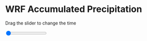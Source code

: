 <h1>WRF Accumulated Precipitation</h1>
<p>Drag the slider to change the time</p>

<div class="slidecontainer">
<input oninput='setImage(this)' class="slider" type="range" min="0" max="49" value="0" step="1" />
<img id='img'/>
</div>

<script>
var img = document.getElementById('img');
var img_array = ['/assets/images/wrf/r_wrfout_d01_2020-04-08_12:00:00.png',
'/assets/images/wrf/r_wrfout_d01_2020-04-08_13:00:00.png',
'/assets/images/wrf/r_wrfout_d01_2020-04-08_14:00:00.png',
'/assets/images/wrf/r_wrfout_d01_2020-04-08_15:00:00.png',
'/assets/images/wrf/r_wrfout_d01_2020-04-08_16:00:00.png',
'/assets/images/wrf/r_wrfout_d01_2020-04-08_17:00:00.png',
'/assets/images/wrf/r_wrfout_d01_2020-04-08_18:00:00.png',
'/assets/images/wrf/r_wrfout_d01_2020-04-08_19:00:00.png',
'/assets/images/wrf/r_wrfout_d01_2020-04-08_20:00:00.png',
'/assets/images/wrf/r_wrfout_d01_2020-04-08_21:00:00.png',
'/assets/images/wrf/r_wrfout_d01_2020-04-08_22:00:00.png',
'/assets/images/wrf/r_wrfout_d01_2020-04-08_23:00:00.png',
'/assets/images/wrf/r_wrfout_d01_2020-04-09_00:00:00.png',
'/assets/images/wrf/r_wrfout_d01_2020-04-09_01:00:00.png',
'/assets/images/wrf/r_wrfout_d01_2020-04-09_02:00:00.png',
'/assets/images/wrf/r_wrfout_d01_2020-04-09_03:00:00.png',
'/assets/images/wrf/r_wrfout_d01_2020-04-09_04:00:00.png',
'/assets/images/wrf/r_wrfout_d01_2020-04-09_05:00:00.png',
'/assets/images/wrf/r_wrfout_d01_2020-04-09_06:00:00.png',
'/assets/images/wrf/r_wrfout_d01_2020-04-09_07:00:00.png',
'/assets/images/wrf/r_wrfout_d01_2020-04-09_08:00:00.png',
'/assets/images/wrf/r_wrfout_d01_2020-04-09_09:00:00.png',
'/assets/images/wrf/r_wrfout_d01_2020-04-09_10:00:00.png',
'/assets/images/wrf/r_wrfout_d01_2020-04-09_11:00:00.png',
'/assets/images/wrf/r_wrfout_d01_2020-04-09_12:00:00.png',
'/assets/images/wrf/r_wrfout_d01_2020-04-09_13:00:00.png',
'/assets/images/wrf/r_wrfout_d01_2020-04-09_14:00:00.png',
'/assets/images/wrf/r_wrfout_d01_2020-04-09_15:00:00.png',
'/assets/images/wrf/r_wrfout_d01_2020-04-09_16:00:00.png',
'/assets/images/wrf/r_wrfout_d01_2020-04-09_17:00:00.png',
'/assets/images/wrf/r_wrfout_d01_2020-04-09_18:00:00.png',
'/assets/images/wrf/r_wrfout_d01_2020-04-09_19:00:00.png',
'/assets/images/wrf/r_wrfout_d01_2020-04-09_20:00:00.png',
'/assets/images/wrf/r_wrfout_d01_2020-04-09_21:00:00.png',
'/assets/images/wrf/r_wrfout_d01_2020-04-09_22:00:00.png',
'/assets/images/wrf/r_wrfout_d01_2020-04-09_23:00:00.png',
'/assets/images/wrf/r_wrfout_d01_2020-04-10_00:00:00.png',
'/assets/images/wrf/r_wrfout_d01_2020-04-10_01:00:00.png',
'/assets/images/wrf/r_wrfout_d01_2020-04-10_02:00:00.png',
'/assets/images/wrf/r_wrfout_d01_2020-04-10_03:00:00.png',
'/assets/images/wrf/r_wrfout_d01_2020-04-10_04:00:00.png',
'/assets/images/wrf/r_wrfout_d01_2020-04-10_05:00:00.png',
'/assets/images/wrf/r_wrfout_d01_2020-04-10_06:00:00.png',
'/assets/images/wrf/r_wrfout_d01_2020-04-10_07:00:00.png',
'/assets/images/wrf/r_wrfout_d01_2020-04-10_08:00:00.png',
'/assets/images/wrf/r_wrfout_d01_2020-04-10_09:00:00.png',
'/assets/images/wrf/r_wrfout_d01_2020-04-10_10:00:00.png',
'/assets/images/wrf/r_wrfout_d01_2020-04-10_11:00:00.png',
'/assets/images/wrf/r_wrfout_d01_2020-04-10_12:00:00.png',];
function setImage(obj)
{
        var value = obj.value;
        img.src = img_array[value];

}
</script>
